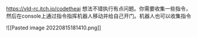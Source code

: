 https://vld-rc.itch.io/codetheai
想法不错执行有点问题。你需要收集一些指令，然后在console上通过指令指挥机器人移动并给自己开门。机器人也可以收集指令

![[Pasted image 20220815181410.png]]